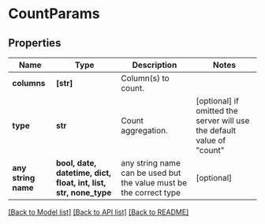 # CountParams


## Properties
Name | Type | Description | Notes
------------ | ------------- | ------------- | -------------
**columns** | **[str]** | Column(s) to count. | 
**type** | **str** | Count aggregation. | [optional]  if omitted the server will use the default value of "count"
**any string name** | **bool, date, datetime, dict, float, int, list, str, none_type** | any string name can be used but the value must be the correct type | [optional]

[[Back to Model list]](../README.md#documentation-for-models) [[Back to API list]](../README.md#documentation-for-api-endpoints) [[Back to README]](../README.md)



